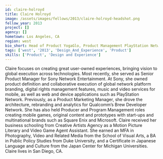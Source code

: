 ```yaml
---
id: claire-holroyd
title: Claire Holroyd
image: /assets/images/fellows/2013/claire-holroyd-headshot.png
fellow_year: 2013
project: []
agency: []
hometown: Los Angeles, CA
region: west
bio_short: Head of Product YogaGlo, Product Management PlayStation Network, Qualcomm. Public Policy, Duke University, MFA, The School Of Visual Arts. 
tags: ['west', '2013', 'Design_And_Experience', 'Product']
skills: ['Product', 'Design and Experience']
---
```


Claire focuses on creating great user-owned experiences, bringing vision to global execution across technologies.  Most recently, she served as Senior Product Manager for Sony Network Entertainment.  At Sony, she owned product definition and collaborative execution of global network platform branding, digital rights management features, music and video services for mobile, as well as web and device applications such as PlayStation Network.  Previously, as a Product Marketing Manager, she drove the architecture, rebranding and analytics for Qualcomm’s Brew Developer Network.  She has also held Producer and Program Management roles creating mobile games, original content and prototypes with start-ups and multinational brands such as Square Enix and Microsoft.  Claire received her business schooling from Creative Artists Agency as a Motion Picture Literary and Video Game Agent Assistant.  She earned an MFA in Photography, Video and Related Media from the School of Visual Arts, a BA in Public Policy Studies from Duke University, and a Certificate in Japanese Language and Culture from the Japan Center for Michigan Universities.  Claire lives in San Diego, CA.

